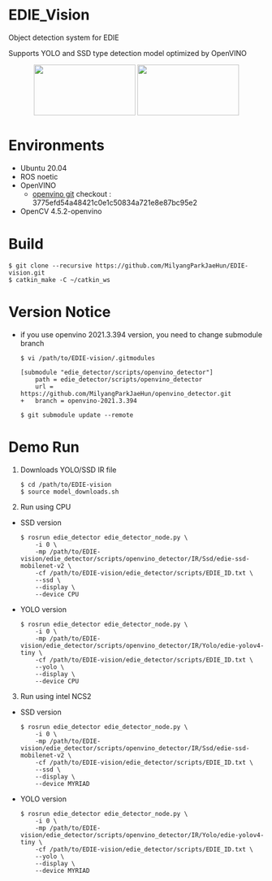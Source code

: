 # EDIE_Vision
Object detection system for EDIE

Supports YOLO and SSD type detection model optimized by OpenVINO

<p align="center">
<img src=https://user-images.githubusercontent.com/22341340/142421896-257c58a4-bf80-4034-bb22-1cc266f60db9.png width="200" height="100"> <img src=https://user-images.githubusercontent.com/22341340/142421701-f87fc247-4ad4-479f-af06-94f12db6d784.gif width="200" height="100"></p>

# Environments
- Ubuntu 20.04
- ROS noetic
- OpenVINO
    - [openvino git](https://github.com/openvinotoolkit/openvino) checkout : 3775efd54a48421c0e1c50834a721e8e87bc95e2
- OpenCV 4.5.2-openvino

# Build
```
$ git clone --recursive https://github.com/MilyangParkJaeHun/EDIE-vision.git
$ catkin_make -C ~/catkin_ws
```

# Version Notice
- if you use openvino 2021.3.394 version, you need to change submodule branch
    ```
    $ vi /path/to/EDIE-vision/.gitmodules
    ```
    ```
    [submodule "edie_detector/scripts/openvino_detector"]
        path = edie_detector/scripts/openvino_detector
        url = https://github.com/MilyangParkJaeHun/openvino_detector.git
    +   branch = openvino-2021.3.394
    ```
    ```
    $ git submodule update --remote
    ```

# Demo Run
1. Downloads YOLO/SSD IR file
    ```
    $ cd /path/to/EDIE-vision
    $ source model_downloads.sh
    ```
2. Run using CPU
- SSD version
    ```
    $ rosrun edie_detector edie_detector_node.py \
        -i 0 \
        -mp /path/to/EDIE-vision/edie_detector/scripts/openvino_detector/IR/Ssd/edie-ssd-mobilenet-v2 \
        -cf /path/to/EDIE-vision/edie_detector/scripts/EDIE_ID.txt \
        --ssd \
        --display \
        --device CPU
    ```
- YOLO version
    ```
    $ rosrun edie_detector edie_detector_node.py \
        -i 0 \
        -mp /path/to/EDIE-vision/edie_detector/scripts/openvino_detector/IR/Yolo/edie-yolov4-tiny \
        -cf /path/to/EDIE-vision/edie_detector/scripts/EDIE_ID.txt \
        --yolo \
        --display \
        --device CPU
    ```
3. Run using intel NCS2
- SSD version
    ```
    $ rosrun edie_detector edie_detector_node.py \
        -i 0 \
        -mp /path/to/EDIE-vision/edie_detector/scripts/openvino_detector/IR/Ssd/edie-ssd-mobilenet-v2 \
        -cf /path/to/EDIE-vision/edie_detector/scripts/EDIE_ID.txt \
        --ssd \
        --display \
        --device MYRIAD
    ```
- YOLO version
    ```
    $ rosrun edie_detector edie_detector_node.py \
        -i 0 \
        -mp /path/to/EDIE-vision/edie_detector/scripts/openvino_detector/IR/Yolo/edie-yolov4-tiny \
        -cf /path/to/EDIE-vision/edie_detector/scripts/EDIE_ID.txt \
        --yolo \
        --display \
        --device MYRIAD
    ```